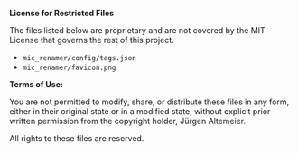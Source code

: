 **License for Restricted Files**

The files listed below are proprietary and are not covered by the MIT License that governs the rest of this project.

*   `mic_renamer/config/tags.json`
*   `mic_renamer/favicon.png`

**Terms of Use:**

You are not permitted to modify, share, or distribute these files in any form, either in their original state or in a modified state, without explicit prior written permission from the copyright holder, Jürgen Altemeier.

All rights to these files are reserved.
